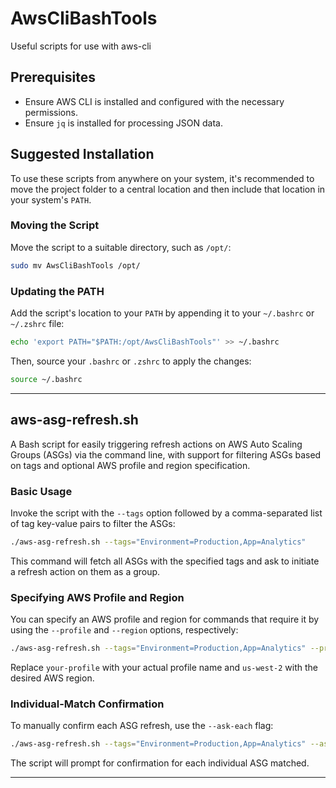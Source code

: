 # AwsCliBashTools
Useful scripts for use with aws-cli

## Prerequisites
- Ensure AWS CLI is installed and configured with the necessary permissions.
- Ensure `jq` is installed for processing JSON data.

## Suggested Installation

To use these scripts from anywhere on your system, it's recommended to move the project folder to a central location and then include that location in your system's `PATH`.

### Moving the Script

Move the script to a suitable directory, such as `/opt/`:
```bash
sudo mv AwsCliBashTools /opt/
```

### Updating the PATH

Add the script's location to your `PATH` by appending it to your `~/.bashrc` or `~/.zshrc` file:
```bash
echo 'export PATH="$PATH:/opt/AwsCliBashTools"' >> ~/.bashrc
```
Then, source your `.bashrc` or `.zshrc` to apply the changes:
```bash
source ~/.bashrc
```

***
## aws-asg-refresh.sh

A Bash script for easily triggering refresh actions on AWS Auto Scaling Groups (ASGs) via the command line, with support for filtering ASGs based on tags and optional AWS profile and region specification.

### Basic Usage
Invoke the script with the `--tags` option followed by a comma-separated list of tag key-value pairs to filter the ASGs:

```bash
./aws-asg-refresh.sh --tags="Environment=Production,App=Analytics"
```

This command will fetch all ASGs with the specified tags and ask to initiate a refresh action on them as a group.

### Specifying AWS Profile and Region
You can specify an AWS profile and region for commands that require it by using the `--profile` and `--region` options, respectively:

```bash
./aws-asg-refresh.sh --tags="Environment=Production,App=Analytics" --profile your-profile --region us-west-2
```

Replace `your-profile` with your actual profile name and `us-west-2` with the desired AWS region.

### Individual-Match Confirmation
To manually confirm each ASG refresh, use the `--ask-each` flag:

```bash
./aws-asg-refresh.sh --tags="Environment=Production,App=Analytics" --ask-each
```

The script will prompt for confirmation for each individual ASG matched.

***

